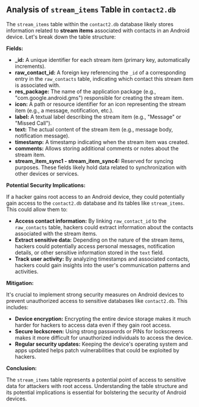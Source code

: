 ## Analysis of `stream_items` Table in `contact2.db`

The `stream_items` table within the `contact2.db` database likely stores information related to **stream items** associated with contacts in an Android device. Let's break down the table structure:

**Fields:**

* **_id:**  A unique identifier for each stream item (primary key, automatically increments).
* **raw_contact_id:**  A foreign key referencing the `_id` of a corresponding entry in the `raw_contacts` table, indicating which contact this stream item is associated with.
* **res_package:**  The name of the application package (e.g., "com.google.android.gms") responsible for creating the stream item.
* **icon:**  A path or resource identifier for an icon representing the stream item (e.g., a message, notification, etc.).
* **label:**  A textual label describing the stream item (e.g., "Message" or "Missed Call").
* **text:**  The actual content of the stream item (e.g., message body, notification message).
* **timestamp:**  A timestamp indicating when the stream item was created.
* **comments:**  Allows storing additional comments or notes about the stream item.
* **stream_item_sync1 - stream_item_sync4:**  Reserved for syncing purposes. These fields likely hold data related to synchronization with other devices or services.

**Potential Security Implications:**

If a hacker gains root access to an Android device, they could potentially gain access to the `contact2.db` database and its tables like `stream_items`. This could allow them to:

* **Access contact information:**  By linking `raw_contact_id` to the `raw_contacts` table, hackers could extract information about the contacts associated with the stream items.
* **Extract sensitive data:**  Depending on the nature of the stream items, hackers could potentially access personal messages, notification details, or other sensitive information stored in the `text` field.
* **Track user activity:**  By analyzing timestamps and associated contacts, hackers could gain insights into the user's communication patterns and activities. 

**Mitigation:**

It's crucial to implement strong security measures on Android devices to prevent unauthorized access to sensitive databases like `contact2.db`. This includes:

* **Device encryption:**  Encrypting the entire device storage makes it much harder for hackers to access data even if they gain root access.
* **Secure lockscreen:**  Using strong passwords or PINs for lockscreens makes it more difficult for unauthorized individuals to access the device.
* **Regular security updates:**  Keeping the device's operating system and apps updated helps patch vulnerabilities that could be exploited by hackers.

**Conclusion:**

The `stream_items` table represents a potential point of access to sensitive data for attackers with root access. Understanding the table structure and its potential implications is essential for bolstering the security of Android devices. 
